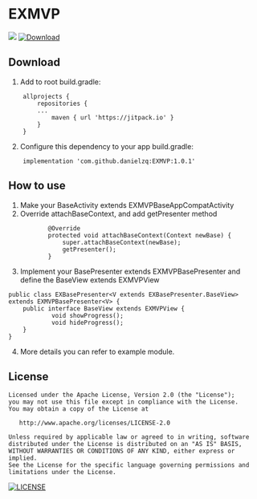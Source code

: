 # EXMVP

[![](https://jitpack.io/v/danielzq/EXMVP.svg)](https://jitpack.io/#danielzq/EXMVP) [ ![Download](https://api.bintray.com/packages/zq26zhangqi/MVP/EXMVP/images/download.svg) ](https://bintray.com/zq26zhangqi/MVP/EXMVP/_latestVersion)

## Download
1. Add to root build.gradle:
```
    allprojects {
        repositories {
        ...
            maven { url 'https://jitpack.io' }
        }
    }
```

2. Configure this dependency to your app build.gradle:

```
    implementation 'com.github.danielzq:EXMVP:1.0.1'
```

## How to use
1. Make your BaseActivity extends EXMVPBaseAppCompatActivity
2. Override attachBaseContext, and add getPresenter method
```
           @Override
           protected void attachBaseContext(Context newBase) {
               super.attachBaseContext(newBase);
               getPresenter();
           }
```
3. Implement your BasePresenter extends EXMVPBasePresenter and define the BaseView extends EXMVPView
```
public class EXBasePresenter<V extends EXBasePresenter.BaseView> extends EXMVPBasePresenter<V> {
    public interface BaseView extends EXMVPView {
            void showProgress();
            void hideProgress();
    }
}
```
4. More details you can refer to example module.


License
-------

    Licensed under the Apache License, Version 2.0 (the "License");
    you may not use this file except in compliance with the License.
    You may obtain a copy of the License at

       http://www.apache.org/licenses/LICENSE-2.0

    Unless required by applicable law or agreed to in writing, software
    distributed under the License is distributed on an "AS IS" BASIS,
    WITHOUT WARRANTIES OR CONDITIONS OF ANY KIND, either express or implied.
    See the License for the specific language governing permissions and
    limitations under the License.
[![LICENSE](https://img.shields.io/badge/license-Anti%20996-blue.svg)](https://github.com/996icu/996.ICU/blob/master/LICENSE)


